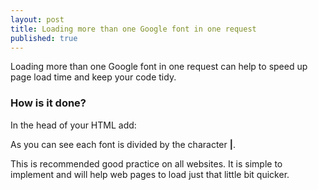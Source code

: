 ```yaml
---
layout: post
title: Loading more than one Google font in one request
published: true
---
```


Loading more than one Google font in one request can help to speed up page load time and keep your code tidy.

### How is it done?
In the head of your HTML add:

<link href="http://fonts.googleapis.com/css?		family=Lato:300,400,400italic,600,700|Raleway:300,400,500,600,700|Crete+Round:400italic" rel="stylesheet" type="text/css" />

As you can see each font is divided by the character **|**.

This is recommended good practice on all websites. It is simple to implement and will help web pages to load just that little bit quicker.
